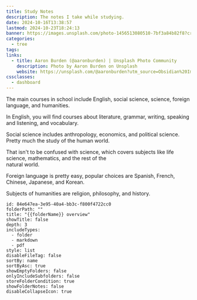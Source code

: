 ```yaml
---
title: Study Notes
description: The notes I take while studying.
date: 2024-10-16T13:38:57
lastmod: 2024-10-23T18:24:13
banner: https://images.unsplash.com/photo-1456513080510-7bf3a84b82f8?crop=entropy&cs=tinysrgb&fit=max&fm=jpg&ixid=M3wzNjAwOTd8MHwxfHNlYXJjaHwzfHxzdHVkeXxlbnwwfDB8fHwxNzI5NTI3NzAyfDA&ixlib=rb-4.0.3&q=80&w=1080
categories:
  - tree
tags: 
links:
  - title: Aaron Burden (@aaronburden) | Unsplash Photo Community
    description: Photo by Aaron Burden on Unsplash
    website: https://unsplash.com/@aaronburden?utm_source=Obsidian%20Image%20Inserter%20Plugin&utm_medium=referral
cssclasses:
  - dashboard
---
```

The main courses in school include English, social science, science, foreign language, and humanities.  
  
In English, you will find courses about literature, grammar, writing, speaking and listening, and vocabulary.  
  
Social science includes anthropology, economics, and political science. Pretty much the study of the human world.  
  
That isn't to be confused with science, which covers subjects like life science, mathematics, and the rest of the  
natural world.  
  
Foreign language is pretty easy, popular choices are Spanish, French, Chinese, Japanese, and Korean.  
  
Subjects of humanities are religion, philosophy, and history.  
  
```folder-overview  
id: 84e647ea-3e95-40a4-bb3c-f800f4722cc0  
folderPath: ""  
title: "{{folderName}} overview"  
showTitle: false  
depth: 3  
includeTypes:  
  - folder  
  - markdown  
  - pdf  
style: list  
disableFileTag: false  
sortBy: name  
sortByAsc: true  
showEmptyFolders: false  
onlyIncludeSubfolders: false  
storeFolderCondition: true  
showFolderNotes: false  
disableCollapseIcon: true  
```  

